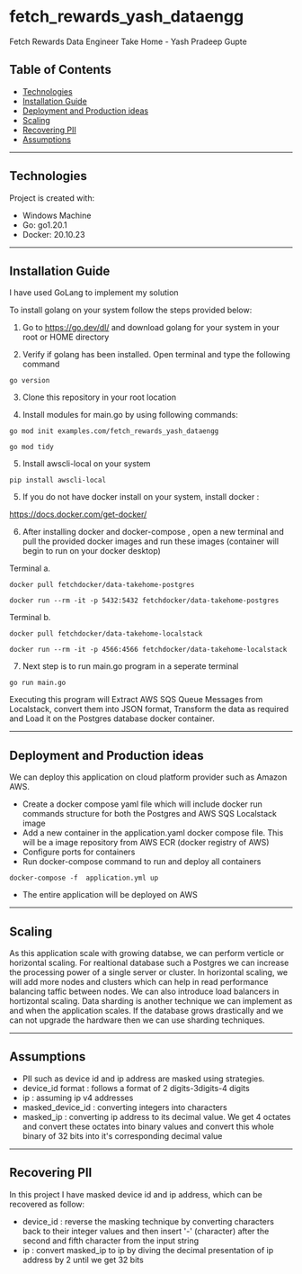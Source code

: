 # fetch_rewards_yash_dataengg
Fetch Rewards Data Engineer Take Home - Yash Pradeep Gupte

## Table of Contents
* [Technologies ](#technologies)
* [Installation Guide ](#installation-guide)
* [Deployment and Production ideas ](#deployment-and-production-ideas)
* [Scaling ](#scaling)
* [Recovering PII ](#recovering-pii)
* [Assumptions ](#assumptions)



---
## Technologies
Project is created with:
* Windows Machine
* Go: go1.20.1 
* Docker: 20.10.23

--- 
## Installation Guide 

I have used GoLang to implement my solution 

To install golang on your system follow the steps provided below:

1. Go to https://go.dev/dl/ and download golang for your system in your root or HOME directory

2. Verify if golang has been installed. Open terminal and type the following command

``` 
go version 
```

3. Clone this repository in your root location 

4. Install modules for main.go by using following commands:

```
go mod init examples.com/fetch_rewards_yash_dataengg
```

```
go mod tidy
```

5. Install awscli-local on your system

```
pip install awscli-local
```

5. If you do not have docker install on your system, install docker :

https://docs.docker.com/get-docker/

6. After installing docker and docker-compose , open a new terminal and pull the provided docker images and run these images (container will begin to run on your docker desktop)

Terminal a. 

```
docker pull fetchdocker/data-takehome-postgres
```

```
docker run --rm -it -p 5432:5432 fetchdocker/data-takehome-postgres
```

Terminal b.

```
docker pull fetchdocker/data-takehome-localstack
```

```
docker run --rm -it -p 4566:4566 fetchdocker/data-takehome-localstack
```

7. Next step is to run main.go program in a seperate terminal 

```
go run main.go
```

Executing this program will Extract AWS SQS Queue Messages from Localstack, convert them into JSON format, Transform the data as required and Load it on the Postgres database docker container.

--- 

## Deployment and Production ideas
We can deploy this application on cloud platform provider such as Amazon AWS. 
* Create a docker compose yaml file which will include docker run commands structure for both the Postgres and AWS SQS Localstack image
* Add  a new container in the application.yaml docker compose file. This will be a image repository from AWS ECR (docker registry of AWS)
* Configure ports for containers 
* Run docker-compose command to run and deploy all containers 
```
docker-compose -f  application.yml up
```
* The entire application will be deployed on AWS 

--- 

## Scaling
As this application scale with growing databse, we can perform verticle or horizontal scaling. For realtional database such a Postgres we can increase the processing power of a single server or cluster. In horizontal scaling, we will add more nodes and clusters which can help in read performance balancing taffic between nodes. We can also introduce load balancers in hortizontal scaling. Data sharding is another technique we can implement as and when the application scales. If the database grows drastically and we can not upgrade the hardware then we can use sharding techniques.

--- 

## Assumptions
 * PII such as device id and ip address are masked using strategies.
 * device_id format : follows a format of 2 digits-3digits-4 digits
 * ip : assuming ip v4 addresses
 * masked_device_id : converting integers into characters 
 * masked_ip : converting ip address to its decimal value. We get 4 octates and convert these octates into binary values and convert this whole binary of 32 bits into it's corresponding decimal value 


---

## Recovering PII
In this project I have masked device id and ip address, which can be recovered as follow:
* device_id : reverse the masking technique by converting characters back to their integer values and then insert '-' (character) after the second and fifth character from the input string
* ip : convert masked_ip to ip by diving the decimal presentation of ip address by 2 until we get 32 bits






